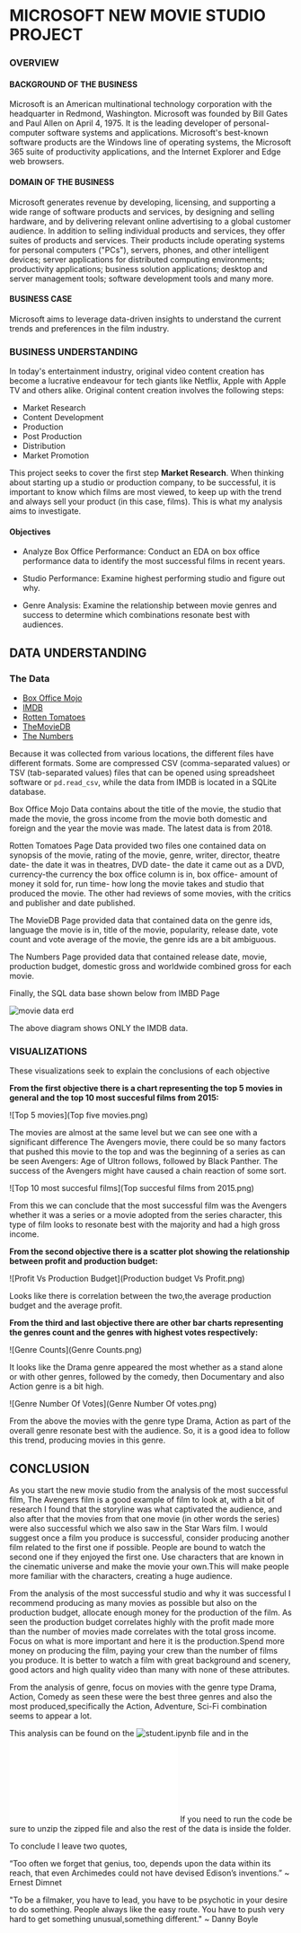# MICROSOFT NEW MOVIE STUDIO PROJECT

### OVERVIEW

#### BACKGROUND OF THE BUSINESS

Microsoft is an American multinational technology corporation with the headquarter in Redmond, Washington. Microsoft was founded by Bill Gates and Paul Allen on April 4, 1975. It is the leading developer of personal-computer software systems and applications. Microsoft's best-known software products are the Windows line of operating systems, the Microsoft 365 suite of productivity applications, and the Internet Explorer and Edge web browsers.

#### DOMAIN OF THE BUSINESS

Microsoft generates revenue by developing, licensing, and supporting a wide range of software products and services, by designing and selling hardware, and by delivering relevant online advertising to a global customer audience. In addition to selling individual products and services, they offer suites of products and services. Their products include operating systems for personal computers ("PCs"), servers, phones, and other intelligent devices; server applications for distributed computing environments; productivity applications; business solution applications; desktop and server management tools; software development tools and many more.

#### BUSINESS CASE

Microsoft aims to leverage data-driven insights to understand the current trends and preferences in the film industry.

### BUSINESS UNDERSTANDING

In today's entertainment industry, original video content creation has become a lucrative endeavour for tech giants like Netflix, Apple with Apple TV and others alike. Original content creation involves the following steps:

* Market Research
* Content Development
* Production
* Post Production
* Distribution
* Market Promotion

This project seeks to cover the first step **Market Research**. When thinking about starting up a studio or production company, to be successful, it is important to know which films are most viewed, to keep up with the trend and always sell your product (in this case, films). This is what my analysis aims to investigate.  

#### Objectives  

* Analyze Box Office Performance: Conduct an EDA on box office performance data to identify the most successful films in recent years.  

* Studio Performance: Examine highest performing studio and figure out why.  

* Genre Analysis: Examine the relationship between movie genres and success to determine which combinations resonate best with audiences.  

## DATA UNDERSTANDING

### The Data


* [Box Office Mojo](https://www.boxofficemojo.com/)
* [IMDB](https://www.imdb.com/)
* [Rotten Tomatoes](https://www.rottentomatoes.com/)
* [TheMovieDB](https://www.themoviedb.org/)
* [The Numbers](https://www.the-numbers.com/)

Because it was collected from various locations, the different files have different formats. Some are compressed CSV (comma-separated values) or TSV (tab-separated values) files that can be opened using spreadsheet software or `pd.read_csv`, while the data from IMDB is located in a SQLite database.

Box Office Mojo Data contains about the title of the movie, the studio that made the movie, the gross income from the movie both domestic and foreign and the year the movie was made. The latest data is from 2018.  

Rotten Tomatoes Page Data provided two files one contained data on synopsis of the movie, rating of the movie, genre, writer, director, theatre date- the date it was in theatres, DVD date- the date it came out as a DVD, currency-the currency the box office column is in, box office- amount of money it sold for, run time- how long the movie takes and studio that produced the movie. The other had reviews of some movies, with the critics and publisher and date published.  

The MovieDB Page provided data that contained data on the genre ids, language the movie is in, title of the movie, popularity, release date, vote count and vote average of the movie, the genre ids are a bit ambiguous.  

The Numbers Page provided data that contained release date, movie, production budget, domestic gross and worldwide combined gross for each movie.   

Finally, the SQL data base shown below from IMBD Page

![movie data erd](https://raw.githubusercontent.com/learn-co-curriculum/dsc-phase-1-project-v2-4/master/movie_data_erd.jpeg)

The above diagram shows ONLY the IMDB data.

### VISUALIZATIONS 

These visualizations seek to explain the conclusions of each objective

**From the first objective there is a chart representing the top 5 movies in general and the top 10 most succesful films from 2015:**

![Top 5 movies](Top five movies.png)  

The movies are almost at the same level but we can see one with a significant difference The Avengers movie, there could be so many factors that pushed this movie to the top  and was the beginning of a series as can be seen Avengers: Age of Ultron follows, followed by Black Panther. The success of the Avengers might have caused a chain reaction of some sort. 

![Top 10 most succesful films](Top succesful films from 2015.png)  

From this we can conclude that the most successful film was the Avengers whether it was a series or a movie adopted from the series character, this type of film looks to resonate best with the majority and had a high gross income.


**From the second objective there is a scatter plot showing the relationship between profit and production budget:**

![Profit Vs Production Budget](Production budget Vs Profit.png)  

Looks like there is correlation between the two,the average production budget and the average profit. 

**From the third and last objective there are other bar charts representing the genres count and the genres with highest votes respectively:**

![Genre Counts](Genre Counts.png)

It looks like the Drama genre appeared the most whether as a stand alone or with other genres, followed by the comedy, then Documentary and also Action genre is a bit high.

![Genre Number Of Votes](Genre Number Of votes.png)

From the above the movies with the genre type Drama, Action as part of the overall genre resonate best with the audience. So, it is a good idea to follow this trend, producing movies in this genre.

## CONCLUSION  

As you start the new movie studio from the analysis of the most successful film, The Avengers film is a good example of film to look at, with a bit of research I found that the storyline was what captivated the audience, and also after that the movies from that one movie (in other words the series) were also successful which we also saw in the Star Wars film. I would suggest once a film you produce is successful, consider producing another film related to the first one if possible. People are bound to watch the second one if they enjoyed the first one. Use characters that are known in the cinematic universe and make the movie your own.This will make people more familiar with the characters, creating a huge audience.  

From the analysis of the most successful studio and why it was successful I recommend producing as many movies as possible but also on the production budget, allocate enough money for the production of the film. As seen the production budget correlates highly with the profit made more than the number of movies made correlates with the total gross income. Focus on what is more important and here it is the production.Spend more money on producing the film, paying your crew than the number of films you produce. It is better to watch a film with great background and scenery, good actors and high quality video than many with none of these attributes.  

From the analysis of genre, focus on movies with the genre type Drama, Action, Comedy as seen these were the best three genres and also the most produced,specifically  the Action, Adventure, Sci-Fi combination seems to appear a lot. 

This analysis can be found on the ![student.ipynb file](student.ipynb) and in the ![presentation.pdf.](presentation.pdf) 
If you need to run the code be sure to unzip the zipped file and also the rest of the data is inside the folder.

To conclude I leave two quotes,

“Too often we forget that genius, too, depends upon the data within its reach, that even Archimedes could not have devised Edison’s inventions.”
~ Ernest Dimnet  

"To be a filmaker, you have to lead, you have to be psychotic in your desire to do something. People always like the easy route. You have to push very hard to get something unusual,something different."
~ Danny Boyle
